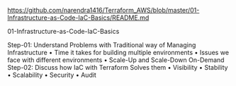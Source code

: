 https://github.com/narendra1416/Terraform_AWS/blob/master/01-Infrastructure-as-Code-IaC-Basics/README.md

01-Infrastructure-as-Code-IaC-Basics

Step-01: Understand Problems with Traditional way of Managing Infrastructure
•	Time it takes for building multiple environments
•	Issues we face with different environments
•	Scale-Up and Scale-Down On-Demand
Step-02: Discuss how IaC with Terraform Solves them
•	Visibility
•	Stability
•	Scalability
•	Security
•	Audit
